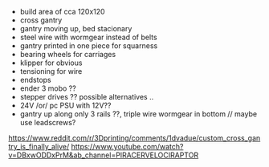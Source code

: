  - build area of cca 120x120
 - cross gantry
 - gantry moving up, bed stacionary
 - steel wire with wormgear instead of belts
 - gantry printed in one piece for squarness
 - bearing wheels for carriages
 - klipper for obvious
 - tensioning for wire
 - endstops
 - ender 3 mobo ??
 - stepper drives ?? possible alternatives ..
 - 24V /or/ pc PSU with 12V??
 - gantry up along only 3 rails ??, triple wire wormgear in bottom // maybe use leadscrews?

https://www.reddit.com/r/3Dprinting/comments/1dvadue/custom_cross_gantry_is_finally_alive/
https://www.youtube.com/watch?v=DBxwODDxPrM&ab_channel=PIRACERVELOCIRAPTOR
